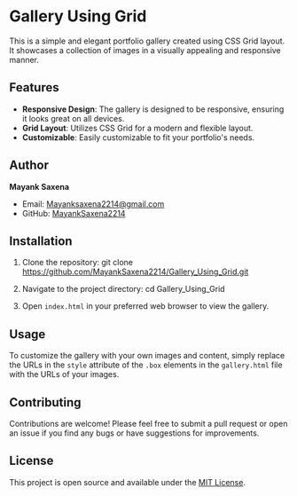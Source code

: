 # Gallery Using Grid

This is a simple and elegant portfolio gallery created using CSS Grid layout. It showcases a collection of images in a visually appealing and responsive manner.

## Features

- **Responsive Design**: The gallery is designed to be responsive, ensuring it looks great on all devices.
- **Grid Layout**: Utilizes CSS Grid for a modern and flexible layout.
- **Customizable**: Easily customizable to fit your portfolio's needs.

## Author

**Mayank Saxena**

- Email: [Mayanksaxena2214@gmail.com](mailto:Mayanksaxena2214@gmail.com)
- GitHub: [MayankSaxena2214](https://github.com/MayankSaxena2214)

## Installation

1. Clone the repository:
git clone https://github.com/MayankSaxena2214/Gallery_Using_Grid.git

2. Navigate to the project directory:
cd Gallery_Using_Grid

3. Open `index.html` in your preferred web browser to view the gallery.

## Usage

To customize the gallery with your own images and content, simply replace the URLs in the `style` attribute of the `.box` elements in the `gallery.html` file with the URLs of your images.

## Contributing

Contributions are welcome! Please feel free to submit a pull request or open an issue if you find any bugs or have suggestions for improvements.

## License

This project is open source and available under the [MIT License](https://opensource.org/licenses/MIT).